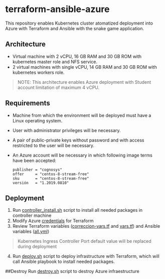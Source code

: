 # terraform-ansible-azure
This repository enables Kubernetes cluster atomatized deployment into Azure with Terraform and Ansible with the snake game application.

## Architecture
- Virtual machine with 2 vCPU, 16 GB RAM and 30 GB ROM with kubernetes master role and NFS service.
- 2 virtual machines with single vCPU, 14 GB RAM and 30 GB ROM with kubernetes workers role.

> NOTE: This architecture enables Azure deployment with Student account limitation of maximum 4 vCPU.

## Requirements
- Machine from which the environment will be deployed must have a Linux operating system.
- User with administrator privileges will be necessary.
- A pair of public-private keys without password and with access restricted to the user will be necessary.
- An Azure account will be necessary in which following image terms have been accepted:

      publisher = "cognosys"
      offer    	= "centos-8-stream-free"
      sku	    = "centos-8-stream-free"
      versión	= "1.2019.0810"

## Deployment
1. Run [controller_install.sh](controller_install.sh) script to install all needed packages in controller machine
2. Modify Azure [credentials](terraform/credentials.tf) for Terraform
3. Review Terraform variables \([correccion-vars.tf](terraform/correccion-vars.tf) and [vars.tf](terraform/vars.tf)\) and Ansible variables \([all.yml](ansible/group_vars/all.yml)\)
  > Kubernetes Ingress Controller Port default value will be replaced during deployment
4. Run [deploy.sh](deploy.sh) script to deploy infrastructure with Terraform, which will call Ansible playbook to install needed packages.

##Destroy
Run [destroy.sh](destroy.sh) script to destroy Azure infraestructure
